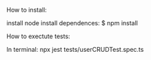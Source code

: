 How to install:

install node
install dependences: $ npm install

How to exectute tests:

In terminal: npx jest tests/userCRUDTest.spec.ts
